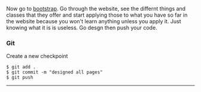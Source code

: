 Now go to [bootstrap](https://getbootstrap.com/docs/4.3/getting-started/introduction/). Go through the website, see the differnt things and classes that they offer and start applying those to what you have so far in the website because you won't learn anything unless you apply it. Just knowing what it is is useless. Go desgn then push your code. 



### Git

Create a new checkpoint

```shell
$ git add .
$ git commit -m "designed all pages"
$ git push
```
___
